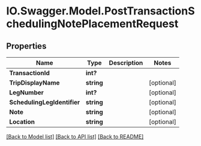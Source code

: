 # IO.Swagger.Model.PostTransactionSchedulingNotePlacementRequest
## Properties

Name | Type | Description | Notes
------------ | ------------- | ------------- | -------------
**TransactionId** | **int?** |  | 
**TripDisplayName** | **string** |  | [optional] 
**LegNumber** | **int?** |  | [optional] 
**SchedulingLegIdentifier** | **string** |  | [optional] 
**Note** | **string** |  | [optional] 
**Location** | **string** |  | [optional] 

[[Back to Model list]](../README.md#documentation-for-models) [[Back to API list]](../README.md#documentation-for-api-endpoints) [[Back to README]](../README.md)

